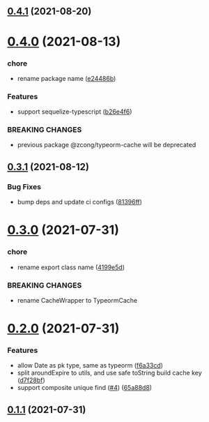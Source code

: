 ## [0.4.1](https://github.com/zcong1993/db-cache/compare/v0.4.0...v0.4.1) (2021-08-20)

# [0.4.0](https://github.com/zcong1993/db-cache/compare/v0.3.1...v0.4.0) (2021-08-13)

### chore

- rename package name ([e24486b](https://github.com/zcong1993/db-cache/commit/e24486b96485449affa3d8cc4d909af86262fc0e))

### Features

- support sequelize-typescript ([b26e4f6](https://github.com/zcong1993/db-cache/commit/b26e4f6c2338dabd83b6f46234287db48b1a8b6d))

### BREAKING CHANGES

- previous package @zcong/typeorm-cache will be deprecated

## [0.3.1](https://github.com/zcong1993/db-cache/compare/v0.3.0...v0.3.1) (2021-08-12)

### Bug Fixes

- bump deps and update ci configs ([81396ff](https://github.com/zcong1993/db-cache/commit/81396ffa18c939d7e7da30f0a594bf65abfa619f))

# [0.3.0](https://github.com/zcong1993/db-cache/compare/v0.2.0...v0.3.0) (2021-07-31)

### chore

- rename export class name ([4199e5d](https://github.com/zcong1993/db-cache/commit/4199e5de0d315359560be8bb0d0f40103bebe49e))

### BREAKING CHANGES

- rename CacheWrapper to TypeormCache

# [0.2.0](https://github.com/zcong1993/db-cache/compare/v0.1.1...v0.2.0) (2021-07-31)

### Features

- allow Date as pk type, same as typeorm ([f6a33cd](https://github.com/zcong1993/db-cache/commit/f6a33cdf6349c5b0ba858ab529149908e0efe061))
- split aroundExpire to utils, and use safe toString build cache key ([d7f28bf](https://github.com/zcong1993/db-cache/commit/d7f28bf44f7609b512d810addfb87b2eeaa16243))
- support composite unique find ([#4](https://github.com/zcong1993/db-cache/issues/4)) ([65a88d8](https://github.com/zcong1993/db-cache/commit/65a88d86c010e5c333242bf1bfbb4eb812d8ed15))

## [0.1.1](https://github.com/zcong1993/db-cache/compare/v0.1.0...v0.1.1) (2021-07-31)
